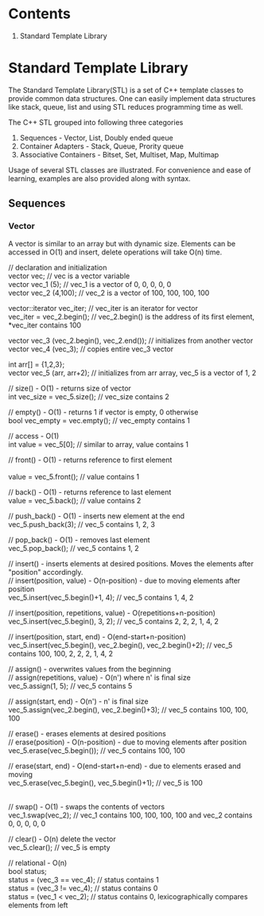 # Contents
1. Standard Template Library

# Standard Template Library
The Standard Template Library(STL) is a set of C++ template classes to provide common data structures. One can easily implement data structures like stack, queue, list and using STL reduces programming time as well. 

The C++ STL grouped into following three categories
1) Sequences              - Vector, List, Doubly ended queue<br/>
2) Container Adapters     - Stack, Queue, Prority queue<br/>
3) Associative Containers - Bitset, Set, Multiset, Map, Multimap 

Usage of several STL classes are illustrated. For convenience and ease of learning, examples are also provided along with syntax.

## Sequences
### Vector
<div>
A vector is similar to an array but with dynamic size. Elements can be accessed in O(1) and insert, delete operations will take O(n) time.<br/>

// declaration and initialization<br/>
vector<int> vec; // vec is a vector variable<br/>
vector<int> vec_1 (5); // vec_1 is a vector of 0, 0, 0, 0, 0<br/>
vector<int> vec_2 (4,100); // vec_2 is a vector of 100, 100, 100, 100<br/>

vector<int>::iterator vec_iter; // vec_iter is an iterator for vector<int><br/>
vec_iter = vec_2.begin(); // vec_2.begin() is the address of its first element, *vec_iter contains 100<br/>

vector<int> vec_3 (vec_2.begin(), vec_2.end()); // initializes from another vector<br/>
vector<int> vec_4 (vec_3); // copies entire vec_3 vector<br/>

int arr[] = {1,2,3};<br/>
vector<int> vec_5 (arr, arr+2); // initializes from arr array, vec_5 is a vector of 1, 2<br/>

// size() - O(1) - returns size of vector<br/>
int vec_size = vec_5.size(); // vec_size contains 2<br/>

// empty() - O(1) - returns 1 if vector is empty, 0 otherwise<br/>
bool vec_empty = vec.empty(); // vec_empty contains 1<br/>

// access - O(1)<br/>
int value = vec_5[0]; // similar to array, value contains 1<br/>

// front() - O(1) - returns reference to first element<br/><br/>
value = vec_5.front(); // value contains 1 <br/>

// back() - O(1) - returns reference to last element<br/>
value = vec_5.back(); // value contains 2 <br/>

// push_back() - O(1) - inserts new element at the end<br/>
vec_5.push_back(3); // vec_5 contains 1, 2, 3<br/>

// pop_back() - O(1) - removes last element<br/>
vec_5.pop_back(); // vec_5 contains 1, 2<br/>

// insert() -  inserts elements at desired positions. Moves the elements after "position" accordingly.<br/>
// insert(position, value) - O(n-position) - due to moving elements after position<br/>
vec_5.insert(vec_5.begin()+1, 4); // vec_5 contains 1, 4, 2<br/>

// insert(position, repetitions, value) - O(repetitions+n-position)<br/>
vec_5.insert(vec_5.begin(), 3, 2); // vec_5 contains 2, 2, 2, 1, 4, 2<br/>

// insert(position, start, end) - O(end-start+n-position)<br/>
vec_5.insert(vec_5.begin(), vec_2.begin(), vec_2.begin()+2); // vec_5 contains 100, 100, 2, 2, 2, 1, 4, 2<br/>

// assign() - overwrites values from the beginning<br/>
// assign(repetitions, value) - O(n') where n' is final size<br/>
vec_5.assign(1, 5); // vec_5 contains 5<br/>

// assign(start, end) - O(n') - n' is final size<br/>
vec_5.assign(vec_2.begin(), vec_2.begin()+3); // vec_5 contains 100, 100, 100<br/>

// erase() - erases elements at desired positions<br/>
// erase(position) - O(n-position) - due to moving elements after position<br/>
vec_5.erase(vec_5.begin()); // vec_5 contains 100, 100<br/>

// erase(start, end) - O(end-start+n-end) - due to elements erased and moving <br/>
vec_5.erase(vec_5.begin(), vec_5.begin()+1); // vec_5 is 100<br/><br/>

// swap() - O(1) - swaps the contents of vectors<br/>
vec_1.swap(vec_2); // vec_1 contains 100, 100, 100, 100 and vec_2 contains 0, 0, 0, 0, 0<br/>

// clear() - O(n) delete the vector<br/>
vec_5.clear(); // vec_5 is empty<br/>

// relational - O(n)<br/>
bool status;<br/>
status = (vec_3 == vec_4); // status contains 1<br/>
status = (vec_3 != vec_4); // status contains 0<br/>
status = (vec_1 < vec_2); // status contains 0, lexicographically compares elements from left<br/>
</div>
